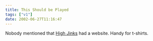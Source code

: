 ```yaml
---
title: This Should be Played
tags: ["v1"]
date: 2002-06-27T11:16:47
---
```


Nobody mentioned that [High Jinks][1] had a website. Handy for t-shirts.

[1]: http://www.high-jinks.com/ "High Jinks: skate/clothes shop in Carnaby Street and Covent Garden"
